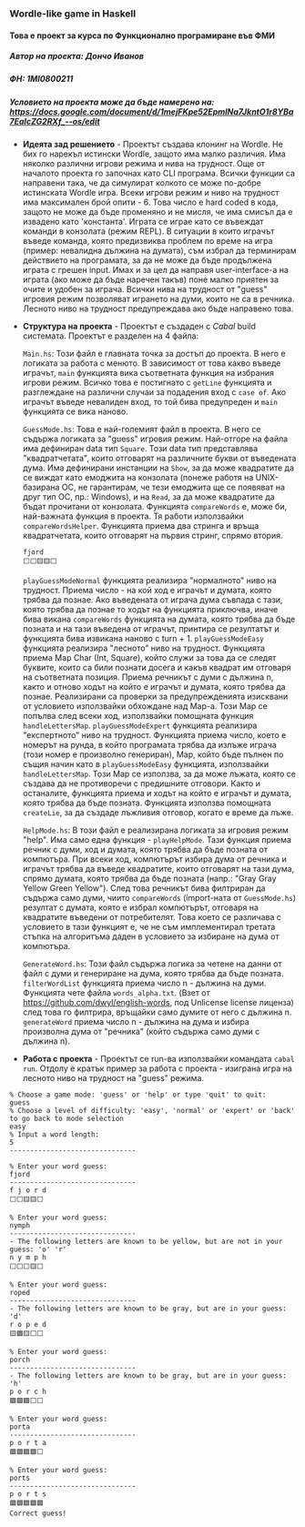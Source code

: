 ### **Wordle-like game in Haskell**
#### Това е проект за курса по Функционално програмиране във ФМИ
##### Автор на проекта: Дончо Иванов
##### ФН: 1MI0800211
##### Условието на проекта може да бъде намерено на: https://docs.google.com/document/d/1mejFKpe52EpmlNa7JkntO1r8YBa7EaIcZG2RXf_--os/edit

* **Идеята зад решението** -
	Проектът създава клонинг на Wordle. Не бих го нарекъл истински Wordle, защото има малко различия. Има няколко различни игрови режима и нива на трудност. Още от началото проекта го започнах като CLI програма. Всички функции са направени така, че да симулират колкото се може по-добре истинската Wordle игра. Всеки игрови режим и ниво на трудност има максимален брой опити - 6. Това число е hard coded в кода, защото не може да бъде променяно и не мисля, че има смисъл да е извадено като 'константа'. Играта се играе като се въвеждат команди в конзолата (режим REPL). В ситуации в които играчът въведе команда, която предизвиква проблем по време на игра (пример: невалидна дължина на думата), съм избрал да терминирам действието на програмата, за да не може да бъде продължена играта с грешен input. Имах и за цел да направя user-interface-а на играта (ако може да бъде наречен такъв) поне малко приятен за очите и удобен за играча. Всички нива на трудност от "guess" игровия режим позволяват игрането на думи, които не са в речника. Лесното ниво на трудност предупреждава ако бъде направено това.

* **Структура на проекта** - 
	Проектът е създаден с *Cabal* build системата.
	Проектът е разделен на 4 файла:
	
	`Main.hs`: Този файл е главната точка за достъп до проекта. В него е логиката за работа с менюто. В зависимост от това какво въведе играчът, `main` функцията вика съответната функция на избрания игрови режим. Всичко това е постигнато с `getLine` функцията и разглеждане на различни случаи за подадения вход с `case of`. Ако играчът въведе невалиден вход, то той бива предупреден и `main` функцията се вика наново.
	
	`GuessMode.hs`: Това е най-големият файл в проекта. В него се съдържа логиката за "guess" игровия режим. Най-отгоре на файла има дефиниран data тип `Square`. Този data тип представлява "квадратчетата", които отговарят на различните букви от въведената дума. Има дефинирани инстанции на `Show`, за да може квадратите да се виждат като емоджита на конзолата (понеже работя на UNIX-базирана ОС, не гарантирам, че тези емоджита ще се появяват на друг тип ОС, пр.: Windows), и на `Read`, за да може квадратите да бъдат прочитани от конзолата. Функцията `compareWords` е, може би, най-важната функция в проекта. Тя работи използвайки `compareWordsHelper`. Функцията приема два стринга и връща квадратчетата, които отговарят на първия стринг, спрямо втория.
	```
	fjord
	⬜⬜🟨🟨⬜
	```
	`playGuessModeNormal` функцията реализира "нормалното" ниво на трудност. Приема число - на кой ход е играчът и думата, която трябва да познае. Ако въведената от играча дума съвпада с тази, която трябва да познае то ходът на функцията приключва, иначе бива викана `compareWords` функцията на думата, която трябва да бъде позната и на тази въведена от играчът, принтира се резултатът и функцията бива извикана наново с turn + 1.
	`playGuessModeEasy` функцията реализира "лесното" ниво на трудност. Функцията приема Map Char (Int, Square), който служи за това да се следят буквите, които са били познати досега и какъв квадрат им отговаря на съответната позиция. Приема речникът с думи с дължина n, както и отново ходът на който е играчът и думата, която трябва да познае. Реализирани са проверки за предупрежденията изисквани от условието използвайки обхождане над Map-а. Този Map се попълва след всеки ход, използвайки помощната функция `handleLettersMap`.
	`playGuessModeExpert` функцията реализира "експертното" ниво на трудност. Функцията приема число, което е номерът на рунда, в който програмата трябва да излъже играча (този номер е произволно генериран), Map, който бъде пълнен по същия начин като в `playGuessModeEasy` функцията, използвайки `handleLettersMap`. Този Map се използва, за да може лъжата, която се създава да не противоречи с предишните отговори. Както и останалите, функцията приема и ходът на който е играчът и думата, която трябва да бъде позната. Функцията използва помощната `createLie`, за да създаде лъжливия отговор, когато е време да лъже.
	
	`HelpMode.hs`: В този файл е реализирана логиката за игровия режим "help". Има само една функция - `playHelpMode`. Тази функция приема речник с думи, ход и думата, която трябва да бъде позната от компютъра. При всеки ход, компютърът избира дума от речника и играчът трябва да въведе квадратите, които отговарят на тази дума, спрямо думата, която трябва да бъде позната (напр.: "Gray Gray Yellow Green Yellow"). След това речникът бива филтриран да съдържа само думи, чиито `compareWords` (import-ната от `GuessMode.hs`) резултат с думата, която е избрал компютърът, отговаря на квадратите въведени от потребителят. Това което се различава с условието в тази функцият е, че не съм имплементирал третата стъпка на алгоритъма даден в условието за избиране на дума от компютъра.
	
	`GenerateWord.hs`: Този файл съдържа логика за четене на данни от файл с думи и генериране на дума, която трябва да бъде позната.
	`filterWordList` функцията приема число n - дължина на думи. Функцията чете файла `words_alpha.txt`. (Взет от https://github.com/dwyl/english-words, под Unlicense license лиценза) след това го филтрира, връщайки само думите от него с дължина n.
	`generateWord` приема число n - дължина на дума и избира произволна дума от "речника" (който съдържа само думи с дължина n).

* **Работа с проекта** -
	Проектът се run-ва използвайки командата `cabal run`. Отдолу е кратък пример за работа с проекта - изиграна игра на лесното ниво на трудност на "guess" режима.

```
% Choose a game mode: 'guess' or 'help' or type 'quit' to quit:
guess
% Choose a level of difficulty: 'easy', 'normal' or 'expert' or 'back' to go back to mode selection
easy
% Input a word length:
5
-------------------------------

% Enter your word guess:
fjord
-------------------------------
f j o r d
⬜⬜🟨🟨⬜

% Enter your word guess:
nymph
-------------------------------
- The following letters are known to be yellow, but are not in your guess: 'o' 'r'
n y m p h
⬜⬜⬜🟨⬜

% Enter your word guess:
roped
-------------------------------
- The following letters are known to be gray, but are in your guess: 'd'
r o p e d
🟨🟩🟨⬜⬜

% Enter your word guess:
porch
-------------------------------
- The following letters are known to be gray, but are in your guess: 'h'
p o r c h
🟩🟩🟩⬜⬜

% Enter your word guess:
porta
-------------------------------
p o r t a
🟩🟩🟩🟩⬜

% Enter your word guess:
ports
-------------------------------
p o r t s
🟩🟩🟩🟩🟩
Correct guess!
```